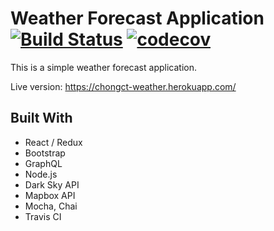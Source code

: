 # Weather Forecast Application [![Build Status](https://travis-ci.com/chongct/weather-forecast.svg?branch=master)](https://travis-ci.com/chongct/weather-forecast) [![codecov](https://codecov.io/gh/chongct/weather-forecast/branch/master/graph/badge.svg)](https://codecov.io/gh/chongct/weather-forecast)

This is a simple weather forecast application.

Live version: https://chongct-weather.herokuapp.com/

## Built With
* React / Redux
* Bootstrap
* GraphQL
* Node.js
* Dark Sky API
* Mapbox API
* Mocha, Chai
* Travis CI
